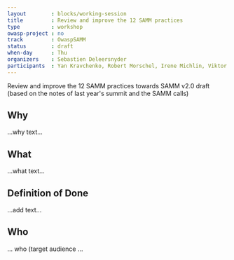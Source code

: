 ```yaml
---
layout        : blocks/working-session
title         : Review and improve the 12 SAMM practices
type          : workshop
owasp-project : no
track         : OwaspSAMM
status        : draft
when-day      : Thu
organizers    : Sebastien Deleersnyder
participants  : Yan Kravchenko, Robert Morschel, Irene Michlin, Viktor Lindstrom
---
```


Review and improve the 12 SAMM practices towards SAMM v2.0 draft (based on the notes of last year's summit and the SAMM calls)

## Why

...why text...

## What

...what text...

## Definition of Done

...add text...

## Who

... who (target audience ...
